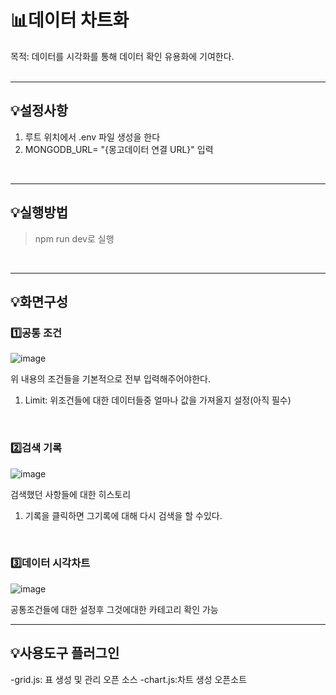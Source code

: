 
# 📊데이터 차트화
목적: 데이터를 시각화를 통해 데이터 확인 유용화에 기여한다.
<br>
<br>

* * *
## 💡설정사항
1) 루트 위치에서 .env 파일 생성을 한다
2) MONGODB_URL= "{몽고데이터 연결 URL}" 입력
<br>

* * *
## 💡실행방법
>npm run dev로 실행
<br>

* * *
## 💡화면구성
### 1️⃣공통 조건
![image](https://github.com/WHS9501/dataVisual/assets/121010431/d3f24318-ae76-44a5-bf9f-45bf3e21a100)


위 내용의 조건들을 기본적으로 전부 입력해주어야한다.
1) Limit: 위조건들에 대한 데이터들중 얼마나 값을 가져올지 설정(아직 필수)
<br>

### 2️⃣검색 기록
![image](https://github.com/WHS9501/dataVisual/assets/121010431/1b135af3-f0d9-4f56-97d9-c6e18378e32c)


검색했던 사항들에 대한 히스토리
1) 기록을 클릭하면 그기록에 대해 다시 검색을 할 수있다.
<br>


### 3️⃣데이터 시각차트
![image](https://github.com/WHS9501/dataVisual/assets/121010431/8d186558-7f93-49ab-b589-b62fe070c0be)


공통조건들에 대한 설정후 그것에대한 카테고리 확인 가능

* * *

## 💡사용도구 플러그인
-grid.js: 표 생성 및 관리 오픈 소스
-chart.js:차트 생성 오픈소트
<br>
<br>
